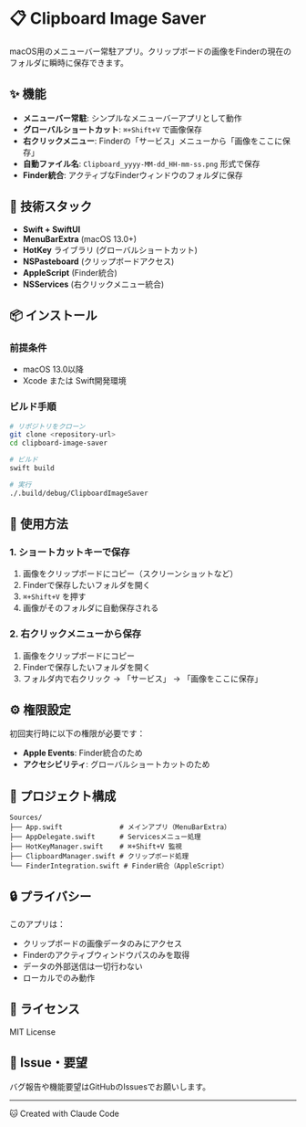 # 📋 Clipboard Image Saver

macOS用のメニューバー常駐アプリ。クリップボードの画像をFinderの現在のフォルダに瞬時に保存できます。

## ✨ 機能

- **メニューバー常駐**: シンプルなメニューバーアプリとして動作
- **グローバルショートカット**: `⌘+Shift+V` で画像保存
- **右クリックメニュー**: Finderの「サービス」メニューから「画像をここに保存」
- **自動ファイル名**: `Clipboard_yyyy-MM-dd_HH-mm-ss.png` 形式で保存
- **Finder統合**: アクティブなFinderウィンドウのフォルダに保存

## 🔧 技術スタック

- **Swift + SwiftUI**
- **MenuBarExtra** (macOS 13.0+)
- **HotKey** ライブラリ (グローバルショートカット)
- **NSPasteboard** (クリップボードアクセス)
- **AppleScript** (Finder統合)
- **NSServices** (右クリックメニュー統合)

## 📦 インストール

### 前提条件
- macOS 13.0以降
- Xcode または Swift開発環境

### ビルド手順

```bash
# リポジトリをクローン
git clone <repository-url>
cd clipboard-image-saver

# ビルド
swift build

# 実行
./.build/debug/ClipboardImageSaver
```

## 🚀 使用方法

### 1. ショートカットキーで保存
1. 画像をクリップボードにコピー（スクリーンショットなど）
2. Finderで保存したいフォルダを開く
3. `⌘+Shift+V` を押す
4. 画像がそのフォルダに自動保存される

### 2. 右クリックメニューから保存
1. 画像をクリップボードにコピー
2. Finderで保存したいフォルダを開く
3. フォルダ内で右クリック → 「サービス」 → 「画像をここに保存」

## ⚙️ 権限設定

初回実行時に以下の権限が必要です：

- **Apple Events**: Finder統合のため
- **アクセシビリティ**: グローバルショートカットのため

## 📁 プロジェクト構成

```
Sources/
├── App.swift              # メインアプリ（MenuBarExtra）
├── AppDelegate.swift      # Servicesメニュー処理
├── HotKeyManager.swift    # ⌘+Shift+V 監視
├── ClipboardManager.swift # クリップボード処理
└── FinderIntegration.swift # Finder統合（AppleScript）
```

## 🔒 プライバシー

このアプリは：
- クリップボードの画像データのみにアクセス
- Finderのアクティブウィンドウパスのみを取得
- データの外部送信は一切行わない
- ローカルでのみ動作

## 📄 ライセンス

MIT License

## 🐛 Issue・要望

バグ報告や機能要望はGitHubのIssuesでお願いします。

---

🐱 Created with Claude Code